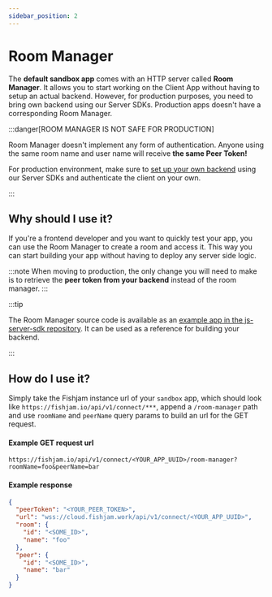 ```yaml
---
sidebar_position: 2
---
```


# Room Manager

The **default sandbox app** comes with an HTTP server called **Room Manager**.
It allows you to start working on the Client App without having to setup an actual backend.
However, for production purposes, you need to bring own backend using our Server SDKs. Production apps doesn't have a corresponding Room Manager.

:::danger[ROOM MANAGER IS NOT SAFE FOR PRODUCTION]

Room Manager doesn't implement any form of authentication.
Anyone using the same room name and user name will receive **the same Peer Token!**

For production environment, make sure to [set up your own backend](../server.mdx) using our Server SDKs and authenticate the client on your own.

:::

## Why should I use it?

If you're a frontend developer and you want to quickly test your app, you can use the Room Manager to create a room and access it.
This way you can start building your app without having to deploy any server side logic.

:::note
When moving to production, the only change you will need to make is to retrieve the **peer token from your backend** instead of the room manager.
:::

:::tip

The Room Manager source code is available as an
[example app in the js-server-sdk repository](https://github.com/fishjam-cloud/js-server-sdk/tree/main/examples/room-manager).
It can be used as a reference for building your backend.

:::

## How do I use it?

Simply take the Fishjam instance url of your `sandbox` app, which should look like `https://fishjam.io/api/v1/connect/***`, append a
`/room-manager` path and use `roomName` and `peerName` query params to build an url for the GET request.

#### Example GET request url

```
https://fishjam.io/api/v1/connect/<YOUR_APP_UUID>/room-manager?roomName=foo&peerName=bar
```

#### Example response

```json
{
  "peerToken": "<YOUR_PEER_TOKEN>",
  "url": "wss://cloud.fishjam.work/api/v1/connect/<YOUR_APP_UUID>",
  "room": {
    "id": "<SOME_ID>",
    "name": "foo"
  },
  "peer": {
    "id": "<SOME_ID>",
    "name": "bar"
  }
}
```
